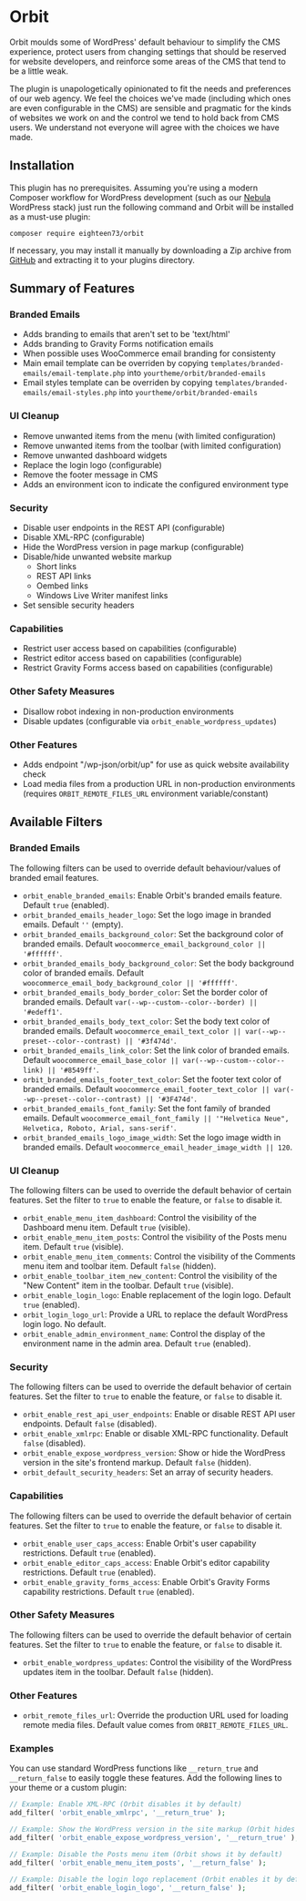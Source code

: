 # Orbit

Orbit moulds some of WordPress' default behaviour to simplify the CMS experience, protect users from changing settings that should be reserved for website developers, and reinforce some areas of the CMS that tend to be a little weak.

The plugin is unapologetically opinionated to fit the needs and preferences of our web agency. We feel the choices we've made (including which ones are even configurable in the CMS) are sensible and pragmatic for the kinds of websites we work on and the control we tend to hold back from CMS users. We understand not everyone will agree with the choices we have made.

## Installation

This plugin has no prerequisites. Assuming you're using a modern Composer workflow for WordPress development (such as our [Nebula](https://github.com/eighteen73/nebula) WordPress stack) just run the following command and Orbit will be installed as a must-use plugin:

```shell
composer require eighteen73/orbit
```

If necessary, you may install it manually by downloading a Zip archive from [GitHub](https://github.com/eighteen73/orbit) and extracting it to your plugins directory.

## Summary of Features

### Branded Emails
- Adds branding to emails that aren't set to be 'text/html'
- Adds branding to Gravity Forms notification emails
- When possible uses WooCommerce email branding for consistenty
- Main email template can be overriden by copying `templates/branded-emails/email-template.php` into `yourtheme/orbit/branded-emails`
- Email styles template can be overriden by copying `templates/branded-emails/email-styles.php` into `yourtheme/orbit/branded-emails`

### UI Cleanup

- Remove unwanted items from the menu (with limited configuration)
- Remove unwanted items from the toolbar (with limited configuration)
- Remove unwanted dashboard widgets
- Replace the login logo (configurable)
- Remove the footer message in CMS
- Adds an environment icon to indicate the configured environment type

### Security

- Disable user endpoints in the REST API (configurable)
- Disable XML-RPC (configurable)
- Hide the WordPress version in page markup (configurable)
- Disable/hide unwanted website markup
    - Short links
    - REST API links
    - Oembed links
    - Windows Live Writer manifest links
- Set sensible security headers

### Capabilities

- Restrict user access based on capabilities (configurable)
- Restrict editor access based on capabilities (configurable)
- Restrict Gravity Forms access based on capabilities (configurable)

### Other Safety Measures

- Disallow robot indexing in non-production environments
- Disable updates (configurable via `orbit_enable_wordpress_updates`)

### Other Features

- Adds endpoint "/wp-json/orbit/up" for use as quick website availability check
- Load media files from a production URL in non-production environments (requires `ORBIT_REMOTE_FILES_URL` environment variable/constant)

## Available Filters

### Branded Emails

The following filters can be used to override default behaviour/values of branded email features.

-   `orbit_enable_branded_emails`: Enable Orbit's branded emails feature. Default `true` (enabled).
-   `orbit_branded_emails_header_logo`: Set the logo image in branded emails. Default `''` (empty).
-   `orbit_branded_emails_background_color`: Set the background color of branded emails. Default `woocommerce_email_background_color || '#ffffff'`.
-   `orbit_branded_emails_body_background_color`: Set the body background color of branded emails. Default `woocommerce_email_body_background_color || '#ffffff'`.
-   `orbit_branded_emails_body_border_color`: Set the border color of branded emails. Default `var(--wp--custom--color--border) || '#edeff1'`.
-   `orbit_branded_emails_body_text_color`: Set the body text color of branded emails. Default `woocommerce_email_text_color || var(--wp--preset--color--contrast) || '#3f474d'`.
-   `orbit_branded_emails_link_color`: Set the link color of branded emails. Default `woocommerce_email_base_color || var(--wp--custom--color--link) || '#8549ff'`.
-   `orbit_branded_emails_footer_text_color`: Set the footer text color of branded emails. Default `woocommerce_email_footer_text_color || var(--wp--preset--color--contrast) || '#3F474d'`.
-   `orbit_branded_emails_font_family`: Set the font family of branded emails. Default `woocommerce_email_font_family || '"Helvetica Neue", Helvetica, Roboto, Arial, sans-serif'`.
-   `orbit_branded_emails_logo_image_width`: Set the logo image width in branded emails. Default `woocommerce_email_header_image_width || 120`.

### UI Cleanup

The following filters can be used to override the default behavior of certain features. Set the filter to `true` to enable the feature, or `false` to disable it.

-   `orbit_enable_menu_item_dashboard`: Control the visibility of the Dashboard menu item. Default `true` (visible).
-   `orbit_enable_menu_item_posts`: Control the visibility of the Posts menu item. Default `true` (visible).
-   `orbit_enable_menu_item_comments`: Control the visibility of the Comments menu item and toolbar item. Default `false` (hidden).
-   `orbit_enable_toolbar_item_new_content`: Control the visibility of the "New Content" item in the toolbar. Default `true` (visible).
-   `orbit_enable_login_logo`: Enable replacement of the login logo. Default `true` (enabled).
-   `orbit_login_logo_url`: Provide a URL to replace the default WordPress login logo. No default.
-   `orbit_enable_admin_environment_name`: Control the display of the environment name in the admin area. Default `true` (enabled).

### Security

The following filters can be used to override the default behavior of certain features. Set the filter to `true` to enable the feature, or `false` to disable it.

-   `orbit_enable_rest_api_user_endpoints`: Enable or disable REST API user endpoints. Default `false` (disabled).
-   `orbit_enable_xmlrpc`: Enable or disable XML-RPC functionality. Default `false` (disabled).
-   `orbit_enable_expose_wordpress_version`: Show or hide the WordPress version in the site's frontend markup. Default `false` (hidden).
-   `orbit_default_security_headers`: Set an array of security headers.

### Capabilities

The following filters can be used to override the default behavior of certain features. Set the filter to `true` to enable the feature, or `false` to disable it.

-   `orbit_enable_user_caps_access`: Enable Orbit's user capability restrictions. Default `true` (enabled).
-   `orbit_enable_editor_caps_access`: Enable Orbit's editor capability restrictions. Default `true` (enabled).
-   `orbit_enable_gravity_forms_access`: Enable Orbit's Gravity Forms capability restrictions. Default `true` (enabled).

### Other Safety Measures

The following filters can be used to override the default behavior of certain features. Set the filter to `true` to enable the feature, or `false` to disable it.

-   `orbit_enable_wordpress_updates`: Control the visibility of the WordPress updates item in the toolbar. Default `false` (hidden).

### Other Features

-   `orbit_remote_files_url`: Override the production URL used for loading remote media files. Default value comes from `ORBIT_REMOTE_FILES_URL`.

### Examples

You can use standard WordPress functions like `__return_true` and `__return_false` to easily toggle these features. Add the following lines to your theme or a custom plugin:

```php
// Example: Enable XML-RPC (Orbit disables it by default)
add_filter( 'orbit_enable_xmlrpc', '__return_true' );

// Example: Show the WordPress version in the site markup (Orbit hides it by default)
add_filter( 'orbit_enable_expose_wordpress_version', '__return_true' );

// Example: Disable the Posts menu item (Orbit shows it by default)
add_filter( 'orbit_enable_menu_item_posts', '__return_false' );

// Example: Disable the login logo replacement (Orbit enables it by default)
add_filter( 'orbit_enable_login_logo', '__return_false' );
```
